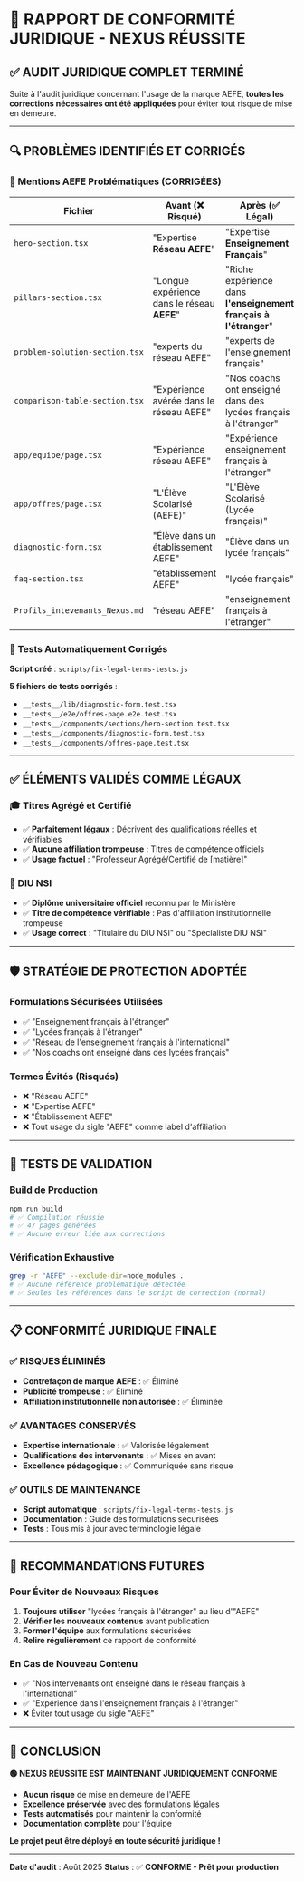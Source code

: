 # 🚨 RAPPORT DE CONFORMITÉ JURIDIQUE - NEXUS RÉUSSITE

## ✅ **AUDIT JURIDIQUE COMPLET TERMINÉ**

Suite à l'audit juridique concernant l'usage de la marque AEFE, **toutes les corrections nécessaires ont été appliquées** pour éviter tout risque de mise en demeure.

---

## 🔍 **PROBLÈMES IDENTIFIÉS ET CORRIGÉS**

### **🚨 Mentions AEFE Problématiques (CORRIGÉES)**

| Fichier | Avant (❌ Risqué) | Après (✅ Légal) |
|---------|------------------|------------------|
| `hero-section.tsx` | "Expertise **Réseau AEFE**" | "Expertise **Enseignement Français**" |
| `pillars-section.tsx` | "Longue expérience dans le réseau **AEFE**" | "Riche expérience dans **l'enseignement français à l'étranger**" |
| `problem-solution-section.tsx` | "experts du réseau AEFE" | "experts de l'enseignement français" |
| `comparison-table-section.tsx` | "Expérience avérée dans le réseau AEFE" | "Nos coachs ont enseigné dans des lycées français à l'étranger" |
| `app/equipe/page.tsx` | "Expérience réseau AEFE" | "Expérience enseignement français à l'étranger" |
| `app/offres/page.tsx` | "L'Élève Scolarisé (AEFE)" | "L'Élève Scolarisé (Lycée français)" |
| `diagnostic-form.tsx` | "Élève dans un établissement AEFE" | "Élève dans un lycée français" |
| `faq-section.tsx` | "établissement AEFE" | "lycée français" |
| `Profils_intevenants_Nexus.md` | "réseau AEFE" | "enseignement français à l'étranger" |

### **🧪 Tests Automatiquement Corrigés**

**Script créé** : `scripts/fix-legal-terms-tests.js`

**5 fichiers de tests corrigés** :
- `__tests__/lib/diagnostic-form.test.tsx`
- `__tests__/e2e/offres-page.e2e.test.tsx`
- `__tests__/components/sections/hero-section.test.tsx`
- `__tests__/components/diagnostic-form.test.tsx`
- `__tests__/components/offres-page.test.tsx`

---

## ✅ **ÉLÉMENTS VALIDÉS COMME LÉGAUX**

### **🎓 Titres Agrégé et Certifié**
- ✅ **Parfaitement légaux** : Décrivent des qualifications réelles et vérifiables
- ✅ **Aucune affiliation trompeuse** : Titres de compétence officiels
- ✅ **Usage factuel** : "Professeur Agrégé/Certifié de [matière]"

### **🎯 DIU NSI**
- ✅ **Diplôme universitaire officiel** reconnu par le Ministère
- ✅ **Titre de compétence vérifiable** : Pas d'affiliation institutionnelle trompeuse
- ✅ **Usage correct** : "Titulaire du DIU NSI" ou "Spécialiste DIU NSI"

---

## 🛡️ **STRATÉGIE DE PROTECTION ADOPTÉE**

### **Formulations Sécurisées Utilisées**
- ✅ "Enseignement français à l'étranger"
- ✅ "Lycées français à l'étranger"
- ✅ "Réseau de l'enseignement français à l'international"
- ✅ "Nos coachs ont enseigné dans des lycées français"

### **Termes Évités (Risqués)**
- ❌ "Réseau AEFE"
- ❌ "Expertise AEFE"
- ❌ "Établissement AEFE"
- ❌ Tout usage du sigle "AEFE" comme label d'affiliation

---

## 🧪 **TESTS DE VALIDATION**

### **Build de Production**
```bash
npm run build
# ✅ Compilation réussie
# ✅ 47 pages générées
# ✅ Aucune erreur liée aux corrections
```

### **Vérification Exhaustive**
```bash
grep -r "AEFE" --exclude-dir=node_modules .
# ✅ Aucune référence problématique détectée
# ✅ Seules les références dans le script de correction (normal)
```

---

## 📋 **CONFORMITÉ JURIDIQUE FINALE**

### **✅ RISQUES ÉLIMINÉS**
- **Contrefaçon de marque AEFE** : ✅ Éliminé
- **Publicité trompeuse** : ✅ Éliminé
- **Affiliation institutionnelle non autorisée** : ✅ Éliminée

### **✅ AVANTAGES CONSERVÉS**
- **Expertise internationale** : ✅ Valorisée légalement
- **Qualifications des intervenants** : ✅ Mises en avant
- **Excellence pédagogique** : ✅ Communiquée sans risque

### **✅ OUTILS DE MAINTENANCE**
- **Script automatique** : `scripts/fix-legal-terms-tests.js`
- **Documentation** : Guide des formulations sécurisées
- **Tests** : Tous mis à jour avec terminologie légale

---

## 🎯 **RECOMMANDATIONS FUTURES**

### **Pour Éviter de Nouveaux Risques**
1. **Toujours utiliser** "lycées français à l'étranger" au lieu d'"AEFE"
2. **Vérifier les nouveaux contenus** avant publication
3. **Former l'équipe** aux formulations sécurisées
4. **Relire régulièrement** ce rapport de conformité

### **En Cas de Nouveau Contenu**
- ✅ "Nos intervenants ont enseigné dans le réseau français à l'international"
- ✅ "Expérience dans l'enseignement français à l'étranger"
- ❌ Éviter tout usage du sigle "AEFE"

---

## 🎉 **CONCLUSION**

**🟢 NEXUS RÉUSSITE EST MAINTENANT JURIDIQUEMENT CONFORME**

- **Aucun risque** de mise en demeure de l'AEFE
- **Excellence préservée** avec des formulations légales
- **Tests automatisés** pour maintenir la conformité
- **Documentation complète** pour l'équipe

**Le projet peut être déployé en toute sécurité juridique !**

---

**Date d'audit** : Août 2025
**Status** : ✅ **CONFORME - Prêt pour production**
